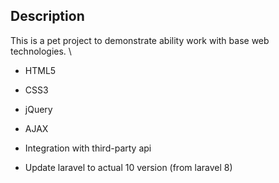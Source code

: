## Description

This is a pet project to demonstrate ability work with base web technologies. \

- HTML5
- CSS3
- jQuery
- AJAX


- Integration with third-party api
- Update laravel to actual 10 version (from laravel 8)
